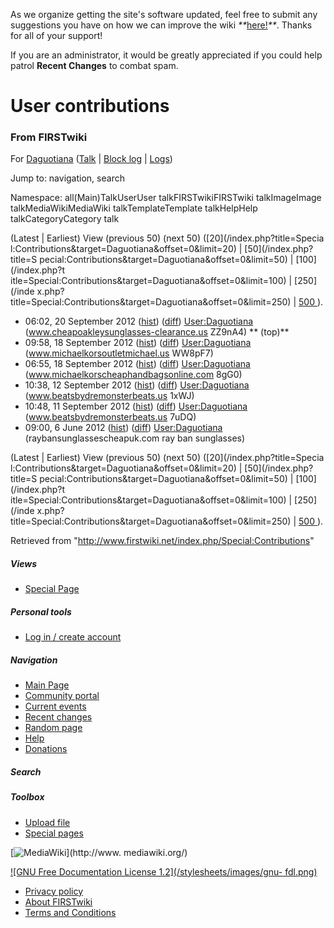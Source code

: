As we organize getting the site's software updated, feel free to submit any
suggestions you have on how we can improve the wiki
_**_[here!](/index.php/User:Hallry/Suggestions "User:Hallry/Suggestions"
)_**_. Thanks for all of your support!

If you are an administrator, it would be greatly appreciated if you could help
patrol **Recent Changes** to combat spam.

# User contributions

### From FIRSTwiki

For [Daguotiana](/index.php/User:Daguotiana "User:Daguotiana" )
([Talk](/index.php?title=User_talk:Daguotiana&action=edit "User
talk:Daguotiana" ) | [Block
log](/index.php?title=Special:Log&type=block&page=User:Daguotiana
"Special:Log" ) | [Logs](/index.php?title=Special:Log&user=Daguotiana
"Special:Log" ))

Jump to: navigation, search

Namespace:  all(Main)TalkUserUser talkFIRSTwikiFIRSTwiki talkImageImage
talkMediaWikiMediaWiki talkTemplateTemplate talkHelpHelp talkCategoryCategory
talk

(Latest | Earliest) View (previous 50) (next 50) ([20](/index.php?title=Specia
l:Contributions&target=Daguotiana&offset=0&limit=20) | [50](/index.php?title=S
pecial:Contributions&target=Daguotiana&offset=0&limit=50) | [100](/index.php?t
itle=Special:Contributions&target=Daguotiana&offset=0&limit=100) | [250](/inde
x.php?title=Special:Contributions&target=Daguotiana&offset=0&limit=250) | [500
](/index.php?title=Special:Contributions&target=Daguotiana&offset=0&limit=500)
).

  * 06:02, 20 September 2012 ([hist](/index.php?title=User:Daguotiana&action=history "User:Daguotiana" )) ([diff](/index.php?title=User:Daguotiana&diff=prev&oldid=762323 "User:Daguotiana" )) [User:Daguotiana](/index.php/User:Daguotiana "User:Daguotiana" ) (www.cheapoakleysunglasses-clearance.us ZZ9nA4) ** (top)**
  * 09:58, 18 September 2012 ([hist](/index.php?title=User:Daguotiana&action=history "User:Daguotiana" )) ([diff](/index.php?title=User:Daguotiana&diff=prev&oldid=739870 "User:Daguotiana" )) [User:Daguotiana](/index.php/User:Daguotiana "User:Daguotiana" ) (www.michaelkorsoutletmichael.us WW8pF7)
  * 06:55, 18 September 2012 ([hist](/index.php?title=User:Daguotiana&action=history "User:Daguotiana" )) ([diff](/index.php?title=User:Daguotiana&diff=prev&oldid=738171 "User:Daguotiana" )) [User:Daguotiana](/index.php/User:Daguotiana "User:Daguotiana" ) (www.michaelkorscheaphandbagsonline.com 8gG0)
  * 10:38, 12 September 2012 ([hist](/index.php?title=User:Daguotiana&action=history "User:Daguotiana" )) ([diff](/index.php?title=User:Daguotiana&diff=prev&oldid=675407 "User:Daguotiana" )) [User:Daguotiana](/index.php/User:Daguotiana "User:Daguotiana" ) (www.beatsbydremonsterbeats.us 1xWJ)
  * 10:48, 11 September 2012 ([hist](/index.php?title=User:Daguotiana&action=history "User:Daguotiana" )) ([diff](/index.php?title=User:Daguotiana&diff=prev&oldid=665370 "User:Daguotiana" )) [User:Daguotiana](/index.php/User:Daguotiana "User:Daguotiana" ) (www.beatsbydremonsterbeats.us 7uDQ)
  * 09:00, 6 June 2012 ([hist](/index.php?title=User:Daguotiana&action=history "User:Daguotiana" )) ([diff](/index.php?title=User:Daguotiana&diff=prev&oldid=126927 "User:Daguotiana" )) [User:Daguotiana](/index.php/User:Daguotiana "User:Daguotiana" ) (raybansunglassescheapuk.com ray ban sunglasses)

(Latest | Earliest) View (previous 50) (next 50) ([20](/index.php?title=Specia
l:Contributions&target=Daguotiana&offset=0&limit=20) | [50](/index.php?title=S
pecial:Contributions&target=Daguotiana&offset=0&limit=50) | [100](/index.php?t
itle=Special:Contributions&target=Daguotiana&offset=0&limit=100) | [250](/inde
x.php?title=Special:Contributions&target=Daguotiana&offset=0&limit=250) | [500
](/index.php?title=Special:Contributions&target=Daguotiana&offset=0&limit=500)
).

Retrieved from "<http://www.firstwiki.net/index.php/Special:Contributions>"

##### Views

  * [Special Page](/index.php/Special:Contributions/Daguotiana)

##### Personal tools

  * [Log in / create account](/index.php?title=Special:Userlogin&returnto=Special:Contributions)

[](/index.php/Main_Page "Main Page" )

##### Navigation

  * [Main Page](/index.php/Main_Page)
  * [Community portal](/index.php/FIRSTwiki:Community_portal)
  * [Current events](/index.php/Current_events)
  * [Recent changes](/index.php/Special:Recentchanges)
  * [Random page](/index.php/Special:Random)
  * [Help](/index.php/FIRSTwiki:Help)
  * [Donations](/index.php/FIRSTwiki:Site_support)

##### Search



##### Toolbox

  * [Upload file](/index.php/Special:Upload)
  * [Special pages](/index.php/Special:Specialpages)

[![MediaWiki](/skins/common/images/poweredby_mediawiki_88x31.png)](http://www.
mediawiki.org/)

[![GNU Free Documentation License 1.2](/stylesheets/images/gnu-
fdl.png)](http://www.gnu.org/copyleft/fdl.html)

  * [Privacy policy](/index.php/FIRSTwiki:Privacy_policy "FIRSTwiki:Privacy policy" )
  * [About FIRSTwiki](/index.php/FIRSTwiki:About "FIRSTwiki:About" )
  * [Terms and Conditions](/index.php/FIRSTwiki:Terms_and_conditions "FIRSTwiki:Terms and conditions" )

